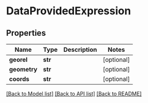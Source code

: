 # DataProvidedExpression

## Properties
Name | Type | Description | Notes
------------ | ------------- | ------------- | -------------
**georel** | **str** |  | [optional] 
**geometry** | **str** |  | [optional] 
**coords** | **str** |  | [optional] 

[[Back to Model list]](../README.md#documentation-for-models) [[Back to API list]](../README.md#documentation-for-api-endpoints) [[Back to README]](../README.md)


